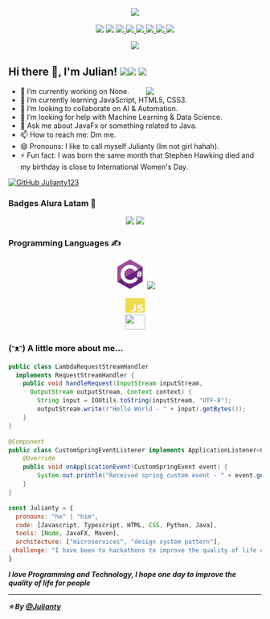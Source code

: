 <p align="center">
  <img src="https://user-images.githubusercontent.com/22751572/176600248-efb67117-0c5c-4050-a1dd-00d3869f929f.gif" width="500">
<p>

<p align="center">
  <img src="https://github-readme-stats.vercel.app/api/top-langs/?username=Julianty123&langs_count=10&theme=dark&layout=compact" width="400">
  <img src="https://github-readme-stats.vercel.app/api?username=Julianty123&show_icons=true&theme=gruvbox"/>
  <a href="https://github.com/Julianty123/GMazeRunner">
    <img src="https://github-readme-stats.vercel.app/api/pin/?username=Julianty123&repo=GMazeRunner&theme=dark&show_owner=true">
  </a>
  <a href="https://github.com/Julianty123/Account-Creator">
    <img src="https://github-readme-stats.vercel.app/api/pin/?username=Julianty123&repo=Account-Creator&theme=dark&show_owner=true">
  <a>
  <a href="https://github.com/Julianty123/alura-reto1">
    <img src="https://github-readme-stats.vercel.app/api/pin/?username=Julianty123&repo=alura-reto1&theme=dark&show_owner=true">
  <a>
  <a href="https://github.com/sirjonasxx/G-Earth">
    <img src="https://github-readme-stats.vercel.app/api/pin/?username=sirjonasxx&repo=G-Earth&theme=dark">
  <a>
  <a href="https://github.com/Julianty123/GBasketball">
    <img src="https://github-readme-stats.vercel.app/api/pin/?username=Julianty123&repo=GBasketball&theme=dark&show_owner=true">
  <a>
  <a href="https://github.com/Julianty123/Julianty123">
    <img src="https://github-readme-stats.vercel.app/api/pin/?username=Julianty123&repo=Julianty123&theme=dark&show_owner=true">
  <a>
<p>

<p align="center">
  <img src="https://opengraph.githubassets.com/cb52a8c8f1c2773913e3cabd633051dd07b12e1e/Julianty123/GAdvancedMove" width="300">
<p>

<h2> Hi there 👋, I'm Julian! <img src="https://media.giphy.com/media/mGcNjsfWAjY5AEZNw6/giphy.gif" width="50"><img src="https://media.giphy.com/media/WUlplcMpOCEmTGBtBW/giphy.gif" width="30"> <img src="https://media.giphy.com/media/fYSnHlufseco8Fh93Z/giphy.gif" width="30"></h2>

<img align='right' src="https://images.prismic.io/developer-economics/7ef728200dcb7a79b2ca49e6ac26f8aa6956e28e_join-community.png" width="230">


- 🔭 I’m currently working on None.
- 🌱 I’m currently learning JavaScript, HTML5, CSS3.
- 👯 I’m looking to collaborate on AI & Automation.
- 🤔 I’m looking for help with Machine Learning & Data Science.
- 💬 Ask me about JavaFx or something related to Java.
- 📫 How to reach me: Dm me.
- 😄 Pronouns: I like to call myself Julianty (Im not girl hahah).
- ⚡ Fun fact: I was born the same month that Stephen Hawking died and my birthday is close to International Women's Day.

[![GitHub Julianty123](https://img.shields.io/github/followers/Julianty123?label=follow&style=social)](https://github.com/Julianty123)

###  Badges Alura Latam 🥇
<p align="center">
  <img  width="150"  src="https://user-images.githubusercontent.com/89808639/172972842-0bf8d44c-eb7c-47c6-81e8-9d5460d57d1a.png">
  <img  width="150" src="https://user-images.githubusercontent.com/89808639/172972855-67c89cc5-4c62-4187-a838-78a33c676208.png">
<p>

###  Programming Languages ✍
<p align="center">
  <img src="https://raw.githubusercontent.com/devicons/devicon/2ae2a900d2f041da66e950e4d48052658d850630/icons/csharp/csharp-original.svg" width="60" height="60">
  <img src="http://img.shields.io/badge/-Java-5B4638?style=flat-square&logo=java&logoColor=ffffff">
<p>

<div align="center">
  <img height="30" width="40" src="https://raw.githubusercontent.com/devicons/devicon/master/icons/javascript/javascript-plain.svg"><br>
  <img height="30" width="40" src="https://raw.githubusercontent.com/jmnote/z-icons/master/svg/java.svg"><br>
</div>

### (ᵔᴥᵔ) A little more about me...  

```java
public class LambdaRequestStreamHandler
  implements RequestStreamHandler {
    public void handleRequest(InputStream inputStream, 
      OutputStream outputStream, Context context) {
        String input = IOUtils.toString(inputStream, "UTF-8");
        outputStream.write(("Hello World - " + input).getBytes());
    }
}
```

```java
@Component
public class CustomSpringEventListener implements ApplicationListener<CustomSpringEvent> {
    @Override
    public void onApplicationEvent(CustomSpringEvent event) {
        System.out.println("Received spring custom event - " + event.getMessage());
    }
}
```

```js
const Julianty = {
  pronouns: "he" | "him",
  code: [Javascript, Typescript, HTML, CSS, Python, Java],
  tools: [Node, JavaFX, Maven],
  architecture: ["microservices", "design system pattern"],
 challenge: "I have been to hackathons to improve the quality of life of older adults"
}
```

<em><b>I love Programming and Technology, I hope one day to improve the quality of life for people

---

⭐️ By [@Julianty](https://github.com/Julianty123)
